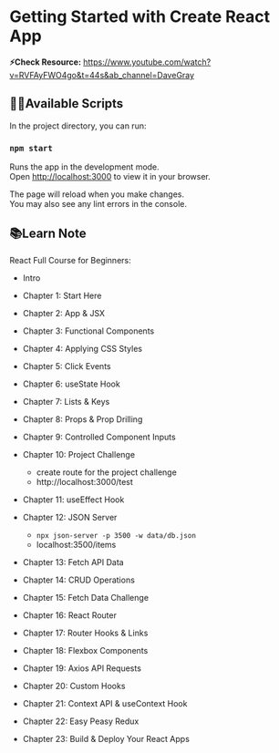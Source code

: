 # Getting Started with Create React App

**⚡Check Resource:** https://www.youtube.com/watch?v=RVFAyFWO4go&t=44s&ab_channel=DaveGray

## 👩‍💻Available Scripts

In the project directory, you can run:

### `npm start`

Runs the app in the development mode.\
Open [http://localhost:3000](http://localhost:3000) to view it in your browser.

The page will reload when you make changes.\
You may also see any lint errors in the console.

## 📚Learn Note

React Full Course for Beginners:

- Intro
- Chapter 1: Start Here
- Chapter 2: App & JSX
- Chapter 3: Functional Components
- Chapter 4: Applying CSS Styles
- Chapter 5: Click Events
- Chapter 6: useState Hook
- Chapter 7: Lists & Keys
- Chapter 8: Props & Prop Drilling
- Chapter 9: Controlled Component Inputs
- Chapter 10: Project Challenge
  - create route for the project challenge
  - http://localhost:3000/test
- Chapter 11: useEffect Hook
- Chapter 12: JSON Server
  - `npx json-server -p 3500 -w data/db.json`
  - localhost:3500/items

- Chapter 13: Fetch API Data
- Chapter 14: CRUD Operations
- Chapter 15: Fetch Data Challenge
- Chapter 16: React Router
- Chapter 17: Router Hooks & Links
- Chapter 18: Flexbox Components
- Chapter 19: Axios API Requests
- Chapter 20: Custom Hooks
- Chapter 21: Context API & useContext Hook
- Chapter 22: Easy Peasy Redux
- Chapter 23: Build & Deploy Your React Apps